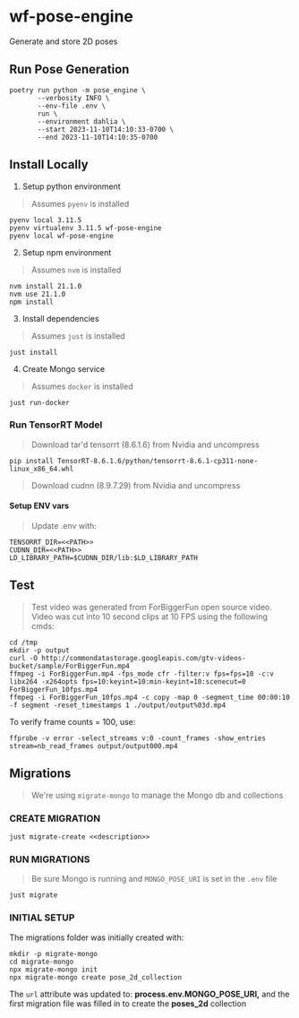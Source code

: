 # wf-pose-engine

Generate and store 2D poses

## Run Pose Generation

```
poetry run python -m pose_engine \
       --verbosity INFO \
       --env-file .env \
       run \
       --environment dahlia \
       --start 2023-11-10T14:10:33-0700 \
       --end 2023-11-10T14:10:35-0700
```

## Install Locally

1. Setup python environment

> Assumes `pyenv` is installed

```
pyenv local 3.11.5
pyenv virtualenv 3.11.5 wf-pose-engine
pyenv local wf-pose-engine
```

2. Setup npm environment

> Assumes `nvm` is installed

```
nvm install 21.1.0
nvm use 21.1.0
npm install
```

3. Install dependencies

> Assumes `just` is installed

```
just install
```

4. Create Mongo service

> Assumes `docker` is installed

```
just run-docker
```

### Run TensorRT Model

> Download tar'd tensorrt (8.6.1.6) from Nvidia and uncompress

```
pip install TensorRT-8.6.1.6/python/tensorrt-8.6.1-cp311-none-linux_x86_64.whl
```

> Download cudnn (8.9.7.29) from Nvidia and uncompress

#### Setup ENV vars

>Update .env with:

```
TENSORRT_DIR=<<PATH>>
CUDNN_DIR=<<PATH>>
LD_LIBRARY_PATH=$CUDNN_DIR/lib:$LD_LIBRARY_PATH
```

## Test

> Test video was generated from ForBiggerFun open source video. Video was cut into 10 second clips at 10 FPS using the following cmds:

```
cd /tmp
mkdir -p output
curl -O http://commondatastorage.googleapis.com/gtv-videos-bucket/sample/ForBiggerFun.mp4
ffmpeg -i ForBiggerFun.mp4 -fps_mode cfr -filter:v fps=fps=10 -c:v libx264 -x264opts fps=10:keyint=10:min-keyint=10:scenecut=0 ForBiggerFun_10fps.mp4
ffmpeg -i ForBiggerFun_10fps.mp4 -c copy -map 0 -segment_time 00:00:10 -f segment -reset_timestamps 1 ./output/output%03d.mp4
```

To verify frame counts = 100, use:

```
ffprobe -v error -select_streams v:0 -count_frames -show_entries stream=nb_read_frames output/output000.mp4
```

## Migrations

> We're using `migrate-mongo` to manage the Mongo db and collections

### CREATE MIGRATION

```
just migrate-create <<description>>
```

### RUN MIGRATIONS

> Be sure Mongo is running and `MONGO_POSE_URI` is set in the `.env` file

```
just migrate
```

### INITIAL SETUP

The migrations folder was initially created with:

```
mkdir -p migrate-mongo
cd migrate-mongo
npx migrate-mongo init
npx migrate-mongo create pose_2d_collection
```

The `url` attribute was updated to: **process.env.MONGO_POSE_URI,** and the first migration file was filled in to create the **poses_2d** collection